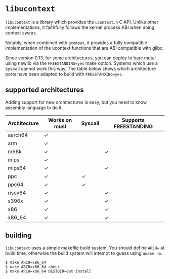 # `libucontext`

`libucontext` is a library which provides the `ucontext.h` C API.  Unlike other implementations,
it faithfully follows the kernel process ABI when doing context swaps.

Notably, when combined with `gcompat`, it provides a fully compatible implementation of the ucontext
functions that are ABI compatible with glibc.

Since version 0.13, for some architectures, you can deploy to bare metal using newlib via the
`FREESTANDING=yes` make option.  Systems which use a syscall cannot work this way.  The table
below shows which architecture ports have been adapted to build with `FREESTANDING=yes`.


## supported architectures

Adding support for new architectures is easy, but you need to know assembly language to do it.

| Architecture | Works on musl | Syscall | Supports FREESTANDING |
|--------------|---------------|---------|-----------------------|
|    aarch64   | ✓             |         |                       |
|      arm     | ✓             |         |                       |
|     m68k     | ✓             |         | ✓                     |
|     mips     | ✓             |         |                       |
|    mips64    | ✓             |         | ✓                     |
|      ppc     | ✓             | ✓       |                       |
|     ppc64    | ✓             | ✓       |                       |
|    riscv64   | ✓             |         | ✓                     |
|     s390x    | ✓             |         | ✓                     |
|      x86     | ✓             |         | ✓                     |
|    x86_64    | ✓             |         | ✓                     |


## building

`libucontext` uses a simple makefile build system.  You should define `ARCH=` at build time, otherwise
the build system will attempt to guess using `uname -m`.

```
$ make ARCH=x86_64
$ make ARCH=x86_64 check
$ make ARCH=x86_64 DESTDIR=out install
```
